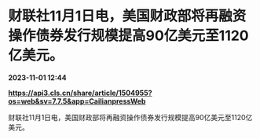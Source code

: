 # 财联社11月1日电，美国财政部将再融资操作债券发行规模提高90亿美元至1120亿美元。

**2023-11-01 12:44**

**https://api3.cls.cn/share/article/1504955?os=web&sv=7.7.5&app=CailianpressWeb**

财联社11月1日电，美国财政部将再融资操作债券发行规模提高90亿美元至1120亿美元。